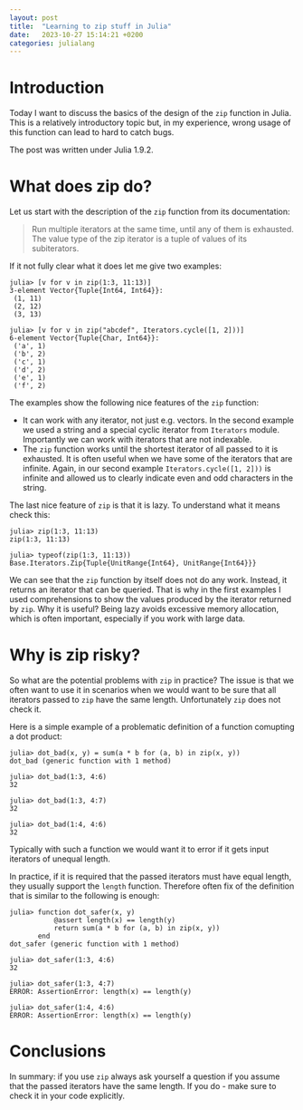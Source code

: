 ```yaml
---
layout: post
title:  "Learning to zip stuff in Julia"
date:   2023-10-27 15:14:21 +0200
categories: julialang
---
```


# Introduction

Today I want to discuss the basics of the design of the `zip` function in Julia.
This is a relatively introductory topic but, in my experience, wrong usage of this function can lead to hard to catch bugs.

The post was written under Julia 1.9.2.

# What does zip do?

Let us start with the description of the `zip` function from its documentation:

> Run multiple iterators at the same time, until any of them is exhausted.
> The value type of the zip iterator is a tuple of values of its subiterators.

If it not fully clear what it does let me give two examples:

```
julia> [v for v in zip(1:3, 11:13)]
3-element Vector{Tuple{Int64, Int64}}:
 (1, 11)
 (2, 12)
 (3, 13)

julia> [v for v in zip("abcdef", Iterators.cycle([1, 2]))]
6-element Vector{Tuple{Char, Int64}}:
 ('a', 1)
 ('b', 2)
 ('c', 1)
 ('d', 2)
 ('e', 1)
 ('f', 2)
```

The examples show the following nice features of the `zip` function:

* It can work with any iterator, not just e.g. vectors.
  In the second example we used a string and a special cyclic iterator from `Iterators` module.
  Importantly we can work with iterators that are not indexable.
* The `zip` function works until the shortest iterator of all passed to it is exhausted.
  It is often useful when we have some of the iterators that are infinite.
  Again, in our second example `Iterators.cycle([1, 2]))` is infinite and allowed us to clearly indicate even and odd characters in the string.

The last nice feature of `zip` is that it is lazy. To understand what it means check this:

```
julia> zip(1:3, 11:13)
zip(1:3, 11:13)

julia> typeof(zip(1:3, 11:13))
Base.Iterators.Zip{Tuple{UnitRange{Int64}, UnitRange{Int64}}}
```

We can see that the `zip` function by itself does not do any work. Instead, it returns an iterator that can be queried.
That is why in the first examples I used comprehensions to show the values produced by the iterator returned by `zip`.
Why it is useful? Being lazy avoids excessive memory allocation, which is often important, especially if you work with large data.

# Why is zip risky?

So what are the potential problems with `zip` in practice? The issue is that we often want to use it in scenarios
when we would want to be sure that all iterators passed to `zip` have the same length. Unfortunately `zip` does not check it.

Here is a simple example of a problematic definition of a function comupting a dot product:

```
julia> dot_bad(x, y) = sum(a * b for (a, b) in zip(x, y))
dot_bad (generic function with 1 method)

julia> dot_bad(1:3, 4:6)
32

julia> dot_bad(1:3, 4:7)
32

julia> dot_bad(1:4, 4:6)
32
```

Typically with such a function we would want it to error if it gets input iterators of unequal length.

In practice, if it is required that the passed iterators must have equal length, they usually support the `length` function.
Therefore often fix of the definition that is similar to the following is enough:

```
julia> function dot_safer(x, y)
           @assert length(x) == length(y)
           return sum(a * b for (a, b) in zip(x, y))
       end
dot_safer (generic function with 1 method)

julia> dot_safer(1:3, 4:6)
32

julia> dot_safer(1:3, 4:7)
ERROR: AssertionError: length(x) == length(y)

julia> dot_safer(1:4, 4:6)
ERROR: AssertionError: length(x) == length(y)
```

# Conclusions

In summary: if you use `zip` always ask yourself a question if you assume that the passed
iterators have the same length. If you do - make sure to check it in your code explicitly.
